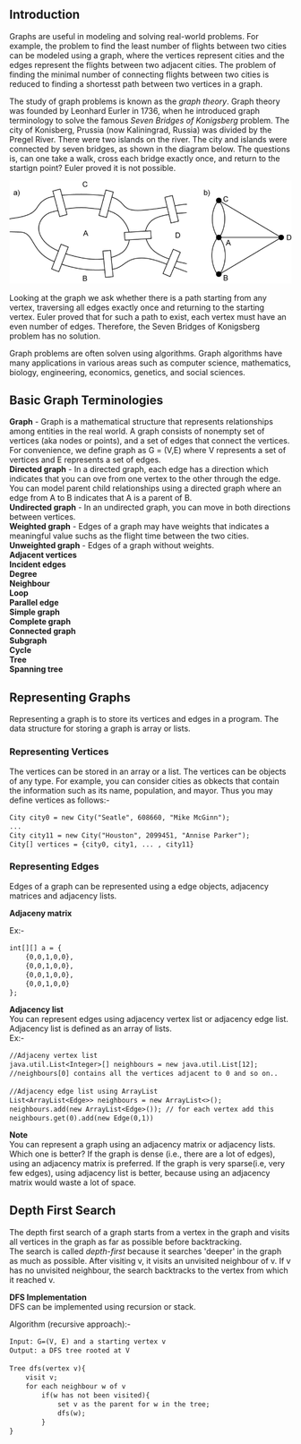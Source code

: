 ## Introduction

Graphs are useful in modeling and solving real-world problems. For example, the problem to find the least number of flights between two cities can be modeled using a graph, where the vertices represent cities and the edges represent the flights between two adjacent cities. The problem of finding the minimal number of connecting flights between two cities is reduced to finding a shortesst path between two vertices in a graph.  

The study of graph problems is known as the *graph theory*. Graph theory was founded by Leonhard Eurler in 1736, when he introduced graph terminology to solve the famous *Seven Bridges of Konigsberg* problem. The city of Konisberg, Prussia (now Kaliningrad, Russia) was divided by the Pregel River. There were two islands on the river.  The city and islands were connected by seven bridges, as shown in the diagram below. The questions is, can one take a walk, cross each bridge exactly once, and return to the startign point? Euler proved it is not possible.  

![Konigsberg Bridge](KonigsbergBridge.png)

Looking at the graph we ask whether there is a path starting from any vertex, traversing all edges exactly once and returning to the starting vertex. Euler proved that for such a path to exist, each vertex must have an even number of edges. Therefore, the Seven Bridges of Konigsberg problem has no solution.   

Graph problems are often solven using algorithms. Graph algorithms have many applications in various areas such as computer science, mathematics, biology, engineering, economics, genetics, and social sciences.   

## Basic Graph Terminologies  

**Graph** - Graph is a mathematical structure that represents relationships among entities in the real world. A graph consists of nonempty set of vertices (aka nodes or points), and a set of edges that connect the vertices. For convenience, we define graph as G = (V,E) where V represents a set of vertices and E represents a set of edges.  
**Directed graph** - In a directed graph, each edge has a direction which indicates that you can ove from one vertex to the other through the edge. You can model parent child relationships using a directed graph where  an edge from A to B indicates that A is a parent of B.   
**Undirected graph** - In an undirected graph, you can move in both directions between vertices.  
**Weighted graph** - Edges of a graph may have weights that indicates a meaningful value suchs as the flight time between the two cities.  
**Unweighted graph** - Edges of a graph without weights.  
**Adjacent vertices**  
**Incident edges**  
**Degree**  
**Neighbour**  
**Loop**  
**Parallel edge**  
**Simple graph**  
**Complete graph**  
**Connected graph**  
**Subgraph**  
**Cycle**  
**Tree**  
**Spanning tree**  


## Representing Graphs  
Representing a graph is to store its vertices and edges in a program. The data structure for storing a graph is array or lists.  

### Representing Vertices  
The vertices can be stored in an array or a list. The vertices can be objects of any type. For example, you can consider cities as obkects that contain the information such as its name, population, and mayor. Thus you may define vertices as follows:-  

```
City city0 = new City("Seatle", 608660, "Mike McGinn");
...
City city11 = new City("Houston", 2099451, "Annise Parker");
City[] vertices = {city0, city1, ... , city11}
```  

### Representing Edges  
Edges of a graph can be represented using a edge objects, adjacency matrices and adjacency lists.  

**Adjaceny matrix**  

Ex:-  
```
int[][] a = {
    {0,0,1,0,0},
    {0,0,1,0,0},
    {0,0,1,0,0},
    {0,0,1,0,0}
};
```  

**Adjacency list**  
You can represent edges using adjacency vertex list or adjacency edge list. Adjacency list is defined as an array of lists.   
Ex:-  
```
//Adjaceny vertex list
java.util.List<Integer>[] neighbours = new java.util.List[12];
//neighbours[0] contains all the vertices adjacent to 0 and so on..

//Adjacency edge list using ArrayList
List<ArrayList<Edge>> neighbours = new ArrayList<>();
neighbours.add(new ArrayList<Edge>()); // for each vertex add this
neighbours.get(0).add(new Edge(0,1))
```  


**Note**  
You can represent a graph using an adjacency matrix or adjacency lists. Which one is better? If the graph is dense (i.e., there are a lot of edges), using an adjacency matrix is preferred. If the graph is very sparse(i.e, very few edges), using adjacency list is better, because using an adjacency matrix would waste a lot of space.  

## Depth First Search  

The depth first search of a graph starts from a vertex in the graph and visits all vertices in the graph as far as possible before backtracking.  
The search is called *depth-first* because it searches 'deeper' in the graph as much as possible. After visiting v, it visits an unvisited neighbour of v. If v has no unvisited neighbour, the search backtracks to the vertex from which it reached v.  

**DFS Implementation**  
DFS can be implemented using recursion or stack.

Algorithm (recursive approach):-  

```
Input: G=(V, E) and a starting vertex v
Output: a DFS tree rooted at V

Tree dfs(vertex v){
    visit v;
    for each neighbour w of v
        if(w has not been visited){
            set v as the parent for w in the tree;
            dfs(w);
        }
}
```







